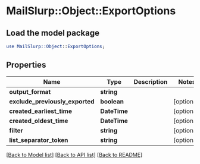 # MailSlurp::Object::ExportOptions

## Load the model package
```perl
use MailSlurp::Object::ExportOptions;
```

## Properties
Name | Type | Description | Notes
------------ | ------------- | ------------- | -------------
**output_format** | **string** |  | 
**exclude_previously_exported** | **boolean** |  | [optional] 
**created_earliest_time** | **DateTime** |  | [optional] 
**created_oldest_time** | **DateTime** |  | [optional] 
**filter** | **string** |  | [optional] 
**list_separator_token** | **string** |  | [optional] 

[[Back to Model list]](../README#documentation-for-models) [[Back to API list]](../README#documentation-for-api-endpoints) [[Back to README]](../README)


